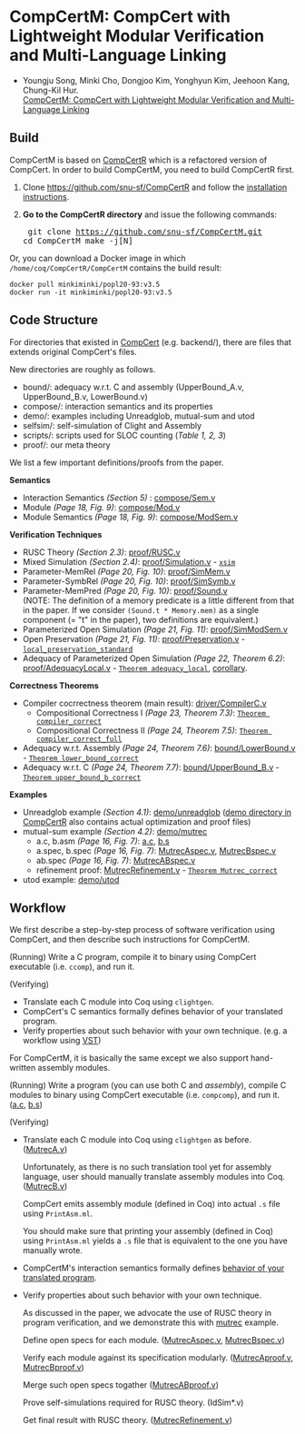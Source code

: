 # CompCertM: CompCert with Lightweight Modular Verification and Multi-Language Linking
- Youngju Song, Minki Cho, Dongjoo Kim, Yonghyun Kim, Jeehoon Kang, Chung-Kil Hur.  
[CompCertM: CompCert with Lightweight Modular Verification and Multi-Language Linking](https://sf.snu.ac.kr/compcertm/)

## Build
CompCertM is based on [CompCertR](https://github.com/snu-sf/CompCertR) which is a refactored version of CompCert. In order to build CompCertM, you need to build CompCertR first.
1) Clone https://github.com/snu-sf/CompCertR and follow the [installation instructions](https://github.com/snu-sf/CompCertR#installation-instructions).  

2) **Go to the CompCertR directory** and issue the following commands: <pre>
git clone https://github.com/snu-sf/CompCertM.git
cd CompCertM
make -j[N]</pre>


Or, you can download a Docker image in which `/home/coq/CompCertR/CompCertM` contains the build result:
```
docker pull minkiminki/popl20-93:v3.5
docker run -it minkiminki/popl20-93:v3.5
```

## Code Structure

For directories that existed in [CompCert](https://github.com/AbsInt/CompCert) (e.g. backend/), there are files that extends original CompCert's files.

New directories are roughly as follows.

- bound/: adequacy w.r.t. C and assembly (UpperBound_A.v, UpperBound_B.v, LowerBound.v)  
- compose/: interaction semantics and its properties  
- demo/: examples including Unreadglob, mutual-sum and utod
- selfsim/: self-simulation of Clight and Assembly  
- scripts/: scripts used for SLOC counting (_Table 1, 2, 3_)  
- proof/: our meta theory


We list a few important definitions/proofs from the paper.

**Semantics**  
- Interaction Semantics _(Section 5)_ : [compose/Sem.v](compose/Sem.v)  
- Module _(Page 18, Fig. 9)_: [compose/Mod.v](compose/Mod.v)  
- Module Semantics _(Page 18, Fig. 9)_: [compose/ModSem.v](compose/ModSem.v#L138)  

**Verification Techniques**  
- RUSC Theory _(Section 2.3)_: [proof/RUSC.v](proof/RUSC.v)  
- Mixed Simulation _(Section 2.4)_: [proof/Simulation.v](proof/Simulation.v) - [`xsim`](proof/Simulation.v#L486)  
- Parameter-MemRel _(Page 20, Fig. 10)_: [proof/SimMem.v](proof/SimMem.v)  
- Parameter-SymbRel _(Page 20, Fig. 10)_: [proof/SimSymb.v](proof/SimSymb.v)  
- Parameter-MemPred _(Page 20, Fig. 10)_: [proof/Sound.v](proof/Sound.v)  
(NOTE: The definition of a memory predicate is a little different from that in the paper. If we consider `(Sound.t * Memory.mem)` as a single component (= "t" in the paper), two definitions are equivalent.)  
- Parameterized Open Simulation _(Page 21, Fig. 11)_: [proof/SimModSem.v](proof/SimModSem.v)  
- Open Preservation _(Page 21, Fig. 11)_: [proof/Preservation.v](proof/Preservation.v) - [`local_preservation_standard`](proof/Preservation.v#L102)  
- Adequacy of Parameterized Open Simulation _(Page 22, Theorem 6.2)_: [proof/AdequacyLocal.v](proof/AdequacyLocal.v) - [`Theorem adequacy_local`](proof/AdequacyLocal.v#L705), [corollary](https://github.com/snu-sf/CompCertM/blob/v3.5/proof/AdequacyLocal.v#L731).  

**Correctness Theorems**  
- Compiler cocrrectness theorem (main result): [driver/CompilerC.v](driver/CompilerC.v)
  + Compositional Correctness I _(Page 23, Theorem 7.3)_: [`Theorem compiler_correct`](driver/CompilerC.v#L633)
  + Compositional Correctness II _(Page 24, Theorem 7.5)_: [`Theorem compiler_correct_full`](driver/CompilerC.v#L712)  
- Adequacy w.r.t. Assembly _(Page 24, Theorem 7.6)_: [bound/LowerBound.v](bound/LowerBound.v) - [`Theorem lower_bound_correct`](bound/LowerBound.v#L2395)
- Adequacy w.r.t. C _(Page 24, Theorem 7.7)_: [bound/UpperBound_B.v](bound/UpperBound_B.v) - [`Theorem upper_bound_b_correct`](bound/UpperBound_B.v#L1349)  

**Examples**  
- Unreadglob example _(Section 4.1)_: [demo/unreadglob](demo/unreadglob) ([demo directory in CompCertR](https://github.com/snu-sf/CompCertR/tree/v3.5_adapt/demo) also contains actual optimization and proof files)  
- mutual-sum example _(Section 4.2)_: [demo/mutrec](demo/mutrec)
  + a.c, b.asm _(Page 16, Fig. 7)_: [a.c](demo/mutrec/a.c), [b.s](demo/mutrec/b.s)
  + a.spec, b.spec _(Page 16, Fig. 7)_: [MutrecAspec.v](demo/mutrec/MutrecAspec.v), [MutrecBspec.v](demo/mutrec/MutrecBspec.v)
  + ab.spec _(Page 16, Fig. 7)_: [MutrecABspec.v](demo/mutrec/MutrecABspec.v)
  + refinement proof: [MutrecRefinement.v](demo/mutrec/MutrecRefinement.v) - [`Theorem Mutrec_correct`](demo/mutrec/MutrecRefinement.v#L144)
- utod example: [demo/utod](demo/utod)  

## Workflow

We first describe a step-by-step process of software verification using CompCert, and then describe such instructions for CompCertM.

(Running)
Write a C program, compile it to binary using CompCert executable (i.e. `ccomp`), and run it.

(Verifying)
- Translate each C module into Coq using `clightgen`.
- CompCert's C semantics formally defines behavior of your translated program.
- Verify properties about such behavior with your own technique. (e.g. a workflow using [VST](https://www.cs.princeton.edu/~appel/vc/Verif_sumarray.html))

For CompCertM, it is basically the same except we also support hand-written assembly modules.

(Running)
Write a program (you can use both C and *assembly*), compile C modules to binary using CompCert executable (i.e. `compcomp`), and run it. ([a.c](demo/mutrec/a.c), [b.s](demo/mutrec/b.s))

(Verifying)
- Translate each C module into Coq using `clightgen` as before. ([MutrecA.v](demo/mutrec/MutrecA.v))

  Unfortunately, as there is no such translation tool yet for assembly language, user should manually translate assembly modules into Coq. ([MutrecB.v](demo/mutrec/MutrecB.v))

  CompCert emits assembly module (defined in Coq) into actual `.s` file using `PrintAsm.ml`.

  You should make sure that printing your assembly (defined in Coq) using `PrintAsm.ml` yields a `.s` file that is equivalent to the one you have manually wrote.
- CompCertM's interaction semantics formally defines [behavior of your translated program](https://github.com/snu-sf/CompCertM/blob/v3.5/demo/mutrec/MutrecRefinement.v#L149). 
- Verify properties about such behavior with your own technique.

  As discussed in the paper, we advocate the use of RUSC theory in program verification, and we demonstrate this with [mutrec](demo/mutrec) example.
  
  Define open specs for each module. ([MutrecAspec.v](demo/mutrec/MutrecAspec.v), [MutrecBspec.v](demo/mutrec/MutrecBspec.v))
  
  Verify each module against its specification modularly. ([MutrecAproof.v](demo/mutrec/MutrecAproof.v), [MutrecBproof.v](demo/mutrec/MutrecBproof.v))
  
  Merge such open specs togather ([MutrecABproof.v](demo/mutrec/MutrecABproof.v))
  
  Prove self-simulations required for RUSC theory. (IdSim*.v)
  
  Get final result with RUSC theory. ([MutrecRefinement.v](demo/mutrec/MutrecRefinement.v))
